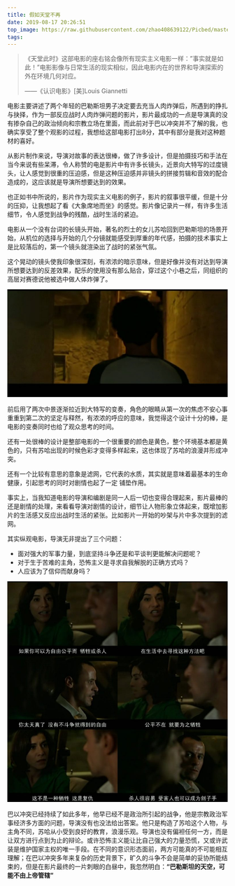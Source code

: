 ```yaml
---
title: 假如天堂不再
date: 2019-08-17 20:26:51
top_image: https://raw.githubusercontent.com/zhao408639122/Picbed/master/blog/1677778.jpg
tags:
---
```


> 《天堂此时》这部电影的座右铭会像所有现实主义电影一样：”事实就是如此！”电影影像与日常生活的现实相似，因此电影内在的世界和导演探索的外在环境几何对应。
>
> ——《认识电影》[美]Louis Giannetti

电影主要讲述了两个年轻的巴勒斯坦男子决定要去充当人肉炸弹后，所遇到的挣扎与抉择，作为一部反应战时人肉炸弹问题的影片，影片最成功的一点是导演真的没有掺杂自己的政治倾向和宗教立场在里面，而此前对于巴以冲突并不了解的我，也确实享受了整个观影的过程，我想给这部电影打出8分，其中有部分是我对这种题材的喜好。

<!-- more -->

从影片制作来说，导演对故事的表达很棒，做了许多设计，但是拍摄技巧和手法在当今来说有些呆滞，令人称赞的电是影片中有许多长镜头，近景向大特写的过度镜头，让人感觉到很重的压迫感，但是这种压迫感并非镜头的拼接剪辑和音效的配合造成的，这应该就是导演所想要达到的效果。

也正如书中所说的，影片作为现实主义电影的例子，影片的叙事很平缓，但是十分的压抑，让我想起了看《大象席地而坐》的感觉。影片像记录片一样，有许多生活细节，令人感觉到战争的残酷，战时生活的紧迫。

电影从一个没有台词的长镜头开始，著名的烈士的女儿苏哈回到巴勒斯坦的场景开始，从机位的选择与开始的几个分镜就能感受到厚重的年代感，拍摄的技术事实上是比较落后的，第一个镜头就渲染出了战时的紧张气氛。

这个晃动的镜头使我印象很深刻，有浓浓的暗示意味，但是好像并没有对达到导演所想要达到的反差效果，配乐的使用没有那么贴合，穿过这个小巷之后，同组织的高层对赛德说他被选中做人体炸弹了。

![](https://raw.githubusercontent.com/zhao408639122/Picbed/master/blog/2019081702.jpg)

前后用了两次中景逐渐拉近到大特写的变奏，角色的眼睛从第一次的焦虑不安心事重重到第二次的坚定与释然，有浓浓的呼应的意味，我觉得这个设计十分的棒，是电影的变奏同时也给了观众思考的时间。

还有一处很棒的设计是整部电影的一个很重要的颜色是黄色，整个环境基本都是黄色的，只有苏哈出现的时候色彩才变得多样起来，这也体现了苏哈的浪漫并形成冲突。

还有一个比较有意思的意象是滤网，它代表的水质，其实就是意味着最基本的生命健康，引起思考的同时对剧情也起了一定 铺垫作用。

事实上，当我知道电影的导演和编剧是同一人后一切也变得合理起来，影片最棒的还是剧情的处理，来看看导演对剧情的设计，细节让人物形象立体起来，既增加影片的生活感又反应出战时生活的紧张。比如影片一开始的吵架与片中多次提到的滤网。

其实纵观电影，导演无非提出了三个问题：

- 面对强大的军事力量，到底坚持斗争还是和平谈判更能解决问题呢？
- 对于生于苦难的主角，恐怖主义是寻求自我解脱的正确方式吗？
- 人应该为了信仰而献身吗？

![](https://raw.githubusercontent.com/zhao408639122/Picbed/master/blog/2019081703.jpg)

巴以冲突已经持续了如此多年，他早已经不是政治所引起的战争，他是宗教政治军事经济多方面的问题，导演没有也没法给出答案。他只是构造了苏哈这个人物，与主角不同，苏哈从小受到良好的教育，浪漫乐观。导演也没有偏袒任何一方，而是让双方进行点到为止的辩论。或许恐怖主义能让比自己强大的力量恐慌，又或许武装是维护国家主权的唯一手段。在不同的意识形态面前，两方可能真的不可能相互理解；在巴以冲突多年来复杂的历史背景下，旷久的斗争不会是简单的妥协所能结束的，但是在影片最终的一片刺眼的白昼中，我忽然明白：**“巴勒斯坦的天空，可能不由上帝管辖”**

